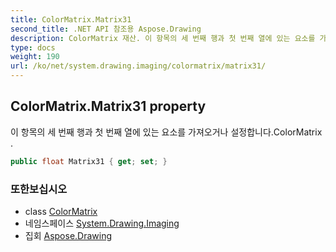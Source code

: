 ```yaml
---
title: ColorMatrix.Matrix31
second_title: .NET API 참조용 Aspose.Drawing
description: ColorMatrix 재산. 이 항목의 세 번째 행과 첫 번째 열에 있는 요소를 가져오거나 설정합니다.ColorMatrix .
type: docs
weight: 190
url: /ko/net/system.drawing.imaging/colormatrix/matrix31/
---
```

## ColorMatrix.Matrix31 property

이 항목의 세 번째 행과 첫 번째 열에 있는 요소를 가져오거나 설정합니다.ColorMatrix .

```csharp
public float Matrix31 { get; set; }
```

### 또한보십시오

* class [ColorMatrix](../)
* 네임스페이스 [System.Drawing.Imaging](../../colormatrix/)
* 집회 [Aspose.Drawing](../../../)


